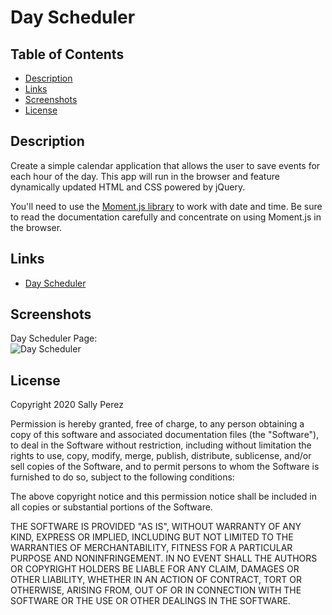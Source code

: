 # Day Scheduler

## Table of Contents
* [Description](#description)
* [Links](#links)
* [Screenshots](#screenshots)
* [License](#license)

## Description
Create a simple calendar application that allows the user to save events for each hour of the day. This app will run in the browser and feature dynamically updated HTML and CSS powered by jQuery.

You'll need to use the [Moment.js library](https://momentjs.com/) to work with date and time. Be sure to read the documentation carefully and concentrate on using Moment.js in the browser.

## Links
* [Day Scheduler](https://seattlesal.github.io/day_scheduler/)

## Screenshots
Day Scheduler Page: <br>
![Day Scheduler](./assets/img/scheduler-screenshot.png)

## License
Copyright 2020 Sally Perez

Permission is hereby granted, free of charge, to any person obtaining a copy of this software and associated documentation files (the "Software"), to deal in the Software without restriction, including without limitation the rights to use, copy, modify, merge, publish, distribute, sublicense, and/or sell copies of the Software, and to permit persons to whom the Software is furnished to do so, subject to the following conditions:

The above copyright notice and this permission notice shall be included in all copies or substantial portions of the Software.

THE SOFTWARE IS PROVIDED "AS IS", WITHOUT WARRANTY OF ANY KIND, EXPRESS OR IMPLIED, INCLUDING BUT NOT LIMITED TO THE WARRANTIES OF MERCHANTABILITY, FITNESS FOR A PARTICULAR PURPOSE AND NONINFRINGEMENT. IN NO EVENT SHALL THE AUTHORS OR COPYRIGHT HOLDERS BE LIABLE FOR ANY CLAIM, DAMAGES OR OTHER LIABILITY, WHETHER IN AN ACTION OF CONTRACT, TORT OR OTHERWISE, ARISING FROM, OUT OF OR IN CONNECTION WITH THE SOFTWARE OR THE USE OR OTHER DEALINGS IN THE SOFTWARE.


